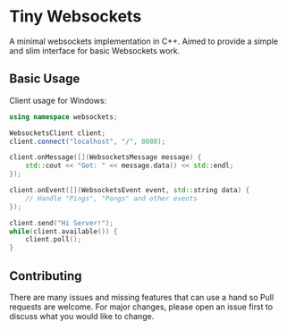 # Tiny Websockets

A minimal websockets implementation in C++. Aimed to provide a simple and slim interface for basic Websockets work.

## Basic Usage
Client usage for Windows:
```c++
using namespace websockets;

WebsocketsClient client;
client.connect("localhost", "/", 8080);

client.onMessage([](WebsocketsMessage message) {
    std::cout << "Got: " << message.data() << std::endl;
});

client.onEvent([](WebsocketsEvent event, std::string data) {
    // Handle "Pings", "Pongs" and other events 
});

client.send("Hi Server!");
while(client.available()) {
    client.poll();
}
```

## Contributing
There are many issues and missing features that can use a hand so Pull requests are welcome. For major changes, please open an issue first to discuss what you would like to change.